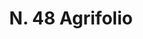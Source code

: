 ---
title: "N. 48 Agrifolio"
permalink: "/edition/plant048/"
plant-name: "N. 48"
plant-number: "048"
plant-xml: "/assets/xml/plant048.xml"
plant-img1: "/assets/img/plant048_verso.jpg"
plant-img2: "/assets/img/plant048.jpg"
plant-title: "N. 48 Agrifolio"
plant-wfo-link: ""
plant-kew-link: ""
plant-taxon-content: ""
layout: single-xml
---